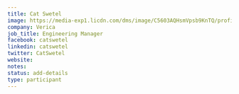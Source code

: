 ```yaml
---
title: Cat Swetel
image: https://media-exp1.licdn.com/dms/image/C5603AQHsmVpsb9KnTQ/profile-displayphoto-shrink_800_800/0?e=1596672000&v=beta&t=gVN71FnyphIqsEonMs46AwXK7rKmFqkst_Ajbeum_sY
company: Verica
job_title: Engineering Manager
facebook: catswetel
linkedin: catswetel
twitter: CatSwetel
website:
notes:
status: add-details
type: participant
---
```


<!-- put more details about participant here -->